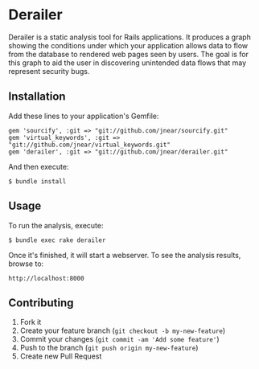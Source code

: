 # Derailer

Derailer is a static analysis tool for Rails applications. It
produces a graph showing the conditions under which your application
allows data to flow from the database to rendered web pages seen by
users. The goal is for this graph to aid the user in discovering
unintended data flows that may represent security bugs.

## Installation

Add these lines to your application's Gemfile:

    gem 'sourcify', :git => "git://github.com/jnear/sourcify.git"
    gem 'virtual_keywords', :git => "git://github.com/jnear/virtual_keywords.git"
    gem 'derailer', :git => "git://github.com/jnear/derailer.git"

And then execute:

    $ bundle install

## Usage

To run the analysis, execute:

    $ bundle exec rake derailer

Once it's finished, it will start a webserver. To see the analysis
results, browse to:

    http://localhost:8000

## Contributing

1. Fork it
2. Create your feature branch (`git checkout -b my-new-feature`)
3. Commit your changes (`git commit -am 'Add some feature'`)
4. Push to the branch (`git push origin my-new-feature`)
5. Create new Pull Request
